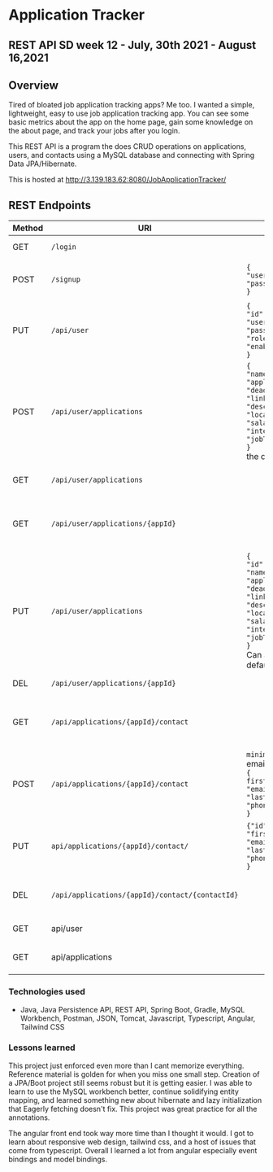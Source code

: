 # Application Tracker

## REST API SD week 12 - July, 30th 2021 - August 16,2021


## Overview
Tired of bloated job application tracking apps? Me too. I wanted a simple, lightweight, easy to use job application tracking app. You can see some basic metrics about the app on the home page, gain some knowledge on the about page, and track your jobs after you login.

This REST API is a program the does CRUD operations on applications, users, and contacts using a MySQL database and connecting with Spring Data JPA/Hibernate.

This is hosted at http://3.139.183.62:8080/JobApplicationTracker/

## REST Endpoints


| Method | URI                | Request Body | Response Body | Function        |
|--------|--------------------|--------------|---------------|-----------------|        
| GET    | `/login`        |              | auth  | shows all users |
| POST   | `/signup` | `{`<br>`"username":"superboy89",`<br>`"password":"password"`<br>`}` | `User`<br>`400` bad input<br>`409`duplicate username| Create a user   |
| PUT    |  `/api/user` | `{`<br>`"id":1,`<br>`"username":"superboy89",`<br>`"password":"paasdfsad",`<br>`"role":"false",`<br>`"enabled":"false"`<br>`}` | `User` | Update user by id|
| POST   | `/api/user/applications`| `{`<br>`"name":"Postmana",`<br>`"applyDate":"2021-07-30",`<br>`"deadline":"2021-08-01",`<br>`"linkToJob":"https://www.google.com",`<br>`"description":"sweet",`<br>`"location":"anyway",`<br>`"salary":120000.0,`<br>`"interviewDate":"2021-08-09",`<br>`"jobTitle":"Developer"`<br>`}`<br>the only required is name| `Application`| Create new application for user |
| GET    | `/api/user/applications`      |              | `List<Application>`| All applications by user |
| GET    | `/api/user/applications/{appId}`|   | `Application`| Single application by user and application id|
| PUT    | `/api/user/applications`| `{`<br>`"id":1,`<br>`"name":"Postmana",`<br>`"applyDate":"2021-07-30",`<br>`"deadline":"2021-08-01",`<br>`"linkToJob":"https://www.google.com",`<br>`"description":"sweet",`<br>`"location":"anyway",`<br>`"salary":120000.0,`<br>`"interviewDate":"2021-08-09",`<br>`"jobTitle":"Developer"`<br>`}`<br>Can also take a status.  If not set it defaults to not started| `Application`| Update application for user|
| DEL    | `/api/user/applications/{appId}` | | `void`| delete user application |
| GET    | `/api/applications/{appId}/contact` ||`List<Contact>`| Show contacts for an application by id |
| POST   | `/api/applications/{appId}/contact` |`minimum`<br> email<br>`{`<br>`firstName":"Brandon",`<br>`"email":"bstine@gams.com",`<br>`"lastName":"Stine",`<br>`"phoneNumber":"8675309"`<br>`}`|`Contact`| Create new contact for application by id |
| PUT    | `api/applications/{appId}/contact/` |`{"id":1,`<br>`"firstName":"Brandon",`<br>`"email":"bstine@gams.com",`<br>`"lastName":"Stine",`<br>`"phoneNumber":"8675309"`<br>`}`|`Contact` | Update existing contact on application by id|
| DEL    | `/api/applications/{appId}/contact/{contactId}` | | `void`| Delete contact from application|
| GET    | api/user | | long | total user count |
| GET | api/applications | | long | total application count

### Technologies used
* Java, Java Persistence API, REST API, Spring Boot, Gradle, MySQL Workbench, Postman, JSON, Tomcat, Javascript, Typescript, Angular, Tailwind CSS

### Lessons learned

This project just enforced even more than I cant memorize everything.  Reference material is golden for when you miss one small step.  Creation of a JPA/Boot project still seems robust but it is getting easier. I was able to learn to use the MySQL workbench better, continue solidifying entity mapping, and learned something new about hibernate and lazy initialization that Eagerly fetching doesn't fix.  This project was great practice for all the annotations.  

The angular front end took way more time than I thought it would.  I got to learn about responsive web design, tailwind css, and a host of issues that come from typescript. Overall I learned a lot from angular especially event bindings and model bindings.
